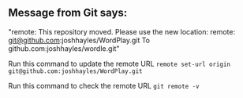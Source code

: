 ## Message from Git says: 
"remote: This repository moved. Please use the new location:
remote: git@github.com:joshhayles/WordPlay.git
To github.com:joshhayles/wordle.git"

Run this command to update the remote URL
`remote set-url origin git@github.com:joshhayles/WordPlay.git`

Run this command to check the remote URL
`git remote -v`
